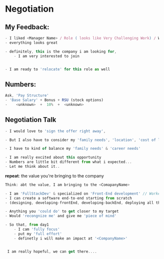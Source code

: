 # Negotiation

## My Feedback:

```javascript
- I liked <Manager Name> / Role ( looks like Very Challenging Work) / Work Place
- everything looks great

- definitely, this is the company i am looking for, 
    - I am very interested to join


- I am ready to 'relocate' for this role as well
```

## Numbers:

```javascript
Ask, 'Pay Structure'
- 'Base Salary' + Bonus + RSU (stock options)
-    <unknown>  +  10%  +  <unknown>
```

## Negotiation Talk

```javascript
- I would love to 'sign the offer right away',

- But I also have to consider my 'family needs', 'location', 'cost of living'

- I have to kind of balance my 'family needs' & 'career needs'
```

```javascript
- I am really excited about this opportunity
- Numbers are little bit different from what i expected... 
- Let me think about it..

```

**repeat**: the value you're bringing to the company

```javascript
Think: abt the value, I am bringing to the <ComapanyName>

- I am 'FullStackDev' & specialized on 'Front-End development' // Worked on Cloud 
- I can create a software end-to-end starting from scratch 
- (designing, developing-frontEnd, developing-backEnd, deploying all the way to cloud)
```

```javascript
- Anything you 'could do' to get closer to my target
- Would 'recongnize me' and give me 'piece of mind'

- So that, from day1
    - I cam 'fully focus'
    - put my 'full effort'
    - definetly i will make an impact at '<CompanyName>'


 I am really hopeful, we can get there....
```

